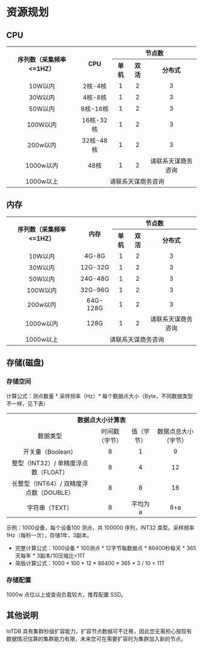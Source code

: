 <!--

    Licensed to the Apache Software Foundation (ASF) under one
    or more contributor license agreements.  See the NOTICE file
    distributed with this work for additional information
    regarding copyright ownership.  The ASF licenses this file
    to you under the Apache License, Version 2.0 (the
    "License"); you may not use this file except in compliance
    with the License.  You may obtain a copy of the License at
    
        http://www.apache.org/licenses/LICENSE-2.0
    
    Unless required by applicable law or agreed to in writing,
    software distributed under the License is distributed on an
    "AS IS" BASIS, WITHOUT WARRANTIES OR CONDITIONS OF ANY
    KIND, either express or implied.  See the License for the
    specific language governing permissions and limitations
    under the License.

-->
# 资源规划
## CPU
<table style="text-align: center;">
      <tr>
            <th rowspan="2">序列数（采集频率<=1HZ）</th>
            <th rowspan="2">CPU</th>        
            <th colspan="3">节点数</th>
      </tr>
      <tr>
            <th>单机</th>   
            <th>双活</th> 
            <th>分布式</th> 
      </tr>
      <tr>
            <td>10W以内</td>
            <td>2核-4核</td>
            <td>1</td>
            <td>2</td>
            <td>3</td>
      </tr>
      <tr>
            <td>30W以内</td>
            <td>4核-8核</td>
            <td>1</td>
            <td>2</td>
            <td>3</td>
      </tr>
      <tr>
            <td>50W以内</td>
            <td>8核-16核</td>
            <td>1</td>
            <td>2</td>
            <td>3</td>
      </tr>
      <tr>
            <td>100W以内</td>
            <td>16核-32核</td>
            <td>1</td>
            <td>2</td>
            <td>3</td>
      </tr>
      <tr>
            <td>200w以内</td>
            <td>32核-48核</td>
            <td>1</td>
            <td>2</td>
            <td>3</td>
      </tr>
      <tr>
            <td>1000w以内</td>
            <td>48核</td>
            <td>1</td>
            <td>2</td>
            <td>请联系天谋商务咨询</td>
      </tr>
      <tr>
            <td>1000w以上</td>
            <td colspan="4">请联系天谋商务咨询</td>
      </tr>
</table>

## 内存
<table style="text-align: center;">
      <tr>
            <th rowspan="2">序列数（采集频率<=1HZ）</th>
            <th rowspan="2">内存</th>        
            <th colspan="3">节点数</th>
      </tr>
      <tr>
            <th>单机</th>   
            <th>双活</th> 
            <th>分布式</th> 
      </tr>
      <tr>
            <td>10W以内</td>
            <td>4G-8G</td>
            <td>1</td>
            <td>2</td>
            <td>3</td>
      </tr>
      <tr>
            <td>30W以内</td>
            <td>12G-32G</td>
            <td>1</td>
            <td>2</td>
            <td>3</td>
      </tr>
      <tr>
            <td>50W以内</td>
            <td>24G-48G</td>
            <td>1</td>
            <td>2</td>
            <td>3</td>
      </tr>
      <tr>
            <td>100W以内</td>
            <td>32G-96G</td>
            <td>1</td>
            <td>2</td>
            <td>3</td>
      </tr>
      <tr>
            <td>200w以内</td>
            <td>64G-128G</td>
            <td>1</td>
            <td>2</td>
            <td>3</td>
      </tr>
      <tr>
            <td>1000w以内</td>
            <td>128G</td>
            <td>1</td>
            <td>2</td>
            <td>请联系天谋商务咨询</td>
      </tr>
      <tr>
            <td>1000w以上</td>
            <td colspan="4">请联系天谋商务咨询</td>
      </tr>
</table>

## 存储(磁盘)
### 存储空间
计算公式：测点数量 * 采样频率（Hz）* 每个数据点大小（Byte，不同数据类型不一样，见下表）
<table style="text-align: center;">
      <tr>
            <th colspan="4"> 数据点大小计算表 </th>        
      </tr>
      <tr>
            <td> 数据类型 </td>
            <td>时间戳（字节）</td>
            <td>值（字节）</td>
            <td>数据点总大小（字节）</td>
      </tr>
      <tr>
            <td>开关量（Boolean）</td>
            <td>8</td>
            <td>1</td>
            <td>9</td>
      </tr>
      <tr>
            <td>整型（INT32）/ 单精度浮点数（FLOAT）</td>
            <td>8</td>
            <td>4</td>
            <td>12</td>
      </tr>
      <tr>
            <td>长整型（INT64）/ 双精度浮点数（DOUBLE）</td>
            <td>8</td>
            <td>8</td>
            <td>16</td>
      </tr>
      <tr>
            <td>字符串（TEXT）</td>
            <td>8</td>
            <td>平均为a</td>
            <td>8+a</td>
      </tr>
</table>


示例：1000设备，每个设备100 测点，共 100000 序列，INT32 类型。采样频率1Hz（每秒一次），存储1年，3副本。
- 完整计算公式：1000设备 * 100测点 * 12字节每数据点 * 86400秒每天 * 365天每年 * 3副本/10压缩比=11T
- 简版计算公式：1000 * 100 * 12 * 86400 * 365 * 3 / 10 = 11T
### 存储配置
1000w 点位以上或查询负载较大，推荐配置 SSD。
## 其他说明
IoTDB 具有集群秒级扩容能力，扩容节点数据可不迁移，因此您无需担心按现有数据情况估算的集群能力有限，未来您可在需要扩容时为集群加入新的节点。